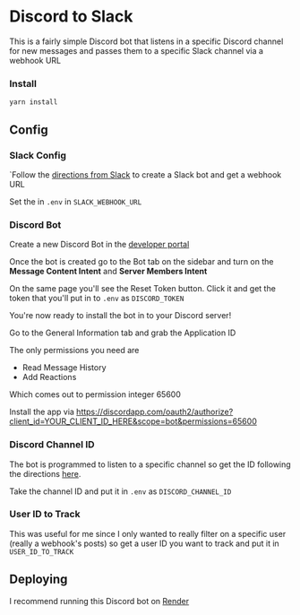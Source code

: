 # Discord to Slack

This is a fairly simple Discord bot that listens in a specific Discord channel for new messages and passes them to a specific Slack channel via a webhook URL

### Install

```
yarn install
```

## Config

### Slack Config

`Follow the [directions from Slack](https://api.slack.com/messaging/webhooks) to create a Slack bot and get a webhook URL

Set the in `.env` in `SLACK_WEBHOOK_URL`

### Discord Bot

Create a new Discord Bot in the [developer portal](https://discord.com/developers/applications)

Once the bot is created go to the Bot tab on the sidebar and turn on the **Message Content Intent** and **Server Members Intent**

On the same page you'll see the Reset Token button. Click it and get the token that you'll put in to `.env` as `DISCORD_TOKEN`

You're now ready to install the bot in to your Discord server!

Go to the General Information tab and grab the Application ID

The only permissions you need are

- Read Message History
- Add Reactions

Which comes out to permission integer 65600

Install the app via https://discordapp.com/oauth2/authorize?client_id=YOUR_CLIENT_ID_HERE&scope=bot&permissions=65600

### Discord Channel ID

The bot is programmed to listen to a specific channel so get the ID following the directions [here](https://support.discord.com/hc/en-us/articles/206346498-Where-can-I-find-my-User-Server-Message-ID-).

Take the channel ID and put it in `.env` as `DISCORD_CHANNEL_ID`

### User ID to Track

This was useful for me since I only wanted to really filter on a specific user (really a webhook's posts) so get a user ID you want to track and put it in `USER_ID_TO_TRACK`

## Deploying

I recommend running this Discord bot on [Render](https://render.com/)
